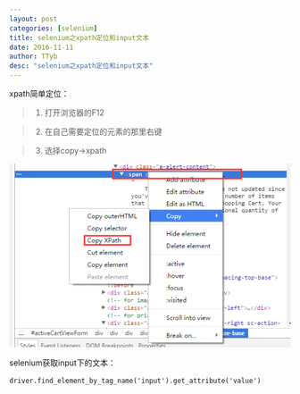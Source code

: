 ```yaml
---
layout: post
categories: [selenium]
title: selenium之xpath定位和input文本
date: 2016-11-11
author: TTyb
desc: "selenium之xpath定位和input文本"
---
```


xpath简单定位：

> 1. 打开浏览器的F12

> 2. 在自己需要定位的元素的那里右键

> 3. 选择copy->xpath

<p style="text-align:center"><img src="/static/postimage/selenium/xpath/996148-20161111111028030-1563605392.png"/></p>

selenium获取input下的文本：

```
driver.find_element_by_tag_name('input').get_attribute('value')
```